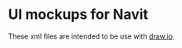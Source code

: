 # UI mockups for Navit

These xml files are intended to be use with [draw.io](https://www.draw.io).
